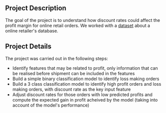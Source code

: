## Project Description
The goal of the project is to understand how discount rates could affect the profit margin for online retail orders. We worked with a 
[dataset](https://www.kaggle.com/shashwatwork/dataco-smart-supply-chain-for-big-data-analysis) about a online retailer's database. 


## Project Details
The project was carried out in the following steps:

+ Identify features that may be related to profit, only information that can be realised before shipment can be included in the features
+ Build a simple binary classification model to identify loss making orders
+ Build a 3 class classification model to identify high profit orders and loss making orders, with discount rate as the key input feature
+ Adjust discount rates for those orders with low predicted profits and compute the expected gain in profit acheived by the model (taking into account of the model's performance)
